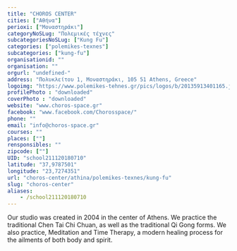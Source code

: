 ```yaml
---
title: "CHOROS CENTER"
cities: ["Αθήνα"]
perioxi: ["Μοναστηράκι"]
categoryNoSLug: "Πολεμικές τέχνες"
subcategoriesNoSLug: ["Kung Fu"]
categories: ["polemikes-texnes"]
subcategories: ["kung-fu"]
organisationid: ""
organisation: ""
orgurl: "undefined-"
address: "Πολυκλείτου 1, Μοναστηράκι, 105 51 Athens, Greece"
logoimg: "https://www.polemikes-tehnes.gr/pics/logos/b/20135913401165.jpg"
profilePhoto : "downloaded"
coverPhoto : "downloaded"
website: "www.choros-space.gr"
facebook: "www.facebook.com/Chorosspace/"
phone: ""
email: "info@choros-space.gr"
courses: ""
places: [""]
rensponsibles: ""
zipcode: [""]
UID: "school211120180710"
latitude: "37,9787501"
longitude: "23,7274351"
url: "choros-center/athina/polemikes-texnes/kung-fu"
slug: "choros-center"
aliases:
    - /school211120180710
---
```





Our studio was created in 2004 in the center of Athens. We practice the traditional Chen Tai Chi Chuan, as well as the traditional Qi Gong forms. We also practice, Meditation and Time Therapy, a modern healing process for the ailments of both body and spirit.